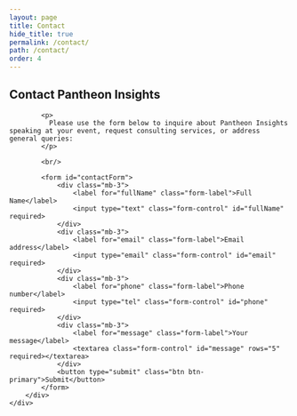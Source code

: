 ```yaml
---
layout: page
title: Contact
hide_title: true
permalink: /contact/
path: /contact/
order: 4
---
```


<div class="container mt-5">
    <div class="row justify-content-center">
        <div class="col-lg-6">
            <h2 class="mb-4">Contact Pantheon Insights</h2>

            <p>
              Please use the form below to inquire about Pantheon Insights speaking at your event, request consulting services, or address general queries: 
            </p>

            <br/>

            <form id="contactForm">
                <div class="mb-3">
                    <label for="fullName" class="form-label">Full Name</label>
                    <input type="text" class="form-control" id="fullName" required>
                </div>
                <div class="mb-3">
                    <label for="email" class="form-label">Email address</label>
                    <input type="email" class="form-control" id="email" required>
                </div>
                <div class="mb-3">
                    <label for="phone" class="form-label">Phone number</label>
                    <input type="tel" class="form-control" id="phone" required>
                </div>
                <div class="mb-3">
                    <label for="message" class="form-label">Your message</label>
                    <textarea class="form-control" id="message" rows="5" required></textarea>
                </div>
                <button type="submit" class="btn btn-primary">Submit</button>
            </form>
        </div>
    </div>
</div>

<script src="https://cdn.jsdelivr.net/npm/web3forms/dist/web3forms.js"></script>
<script>
    document.addEventListener('DOMContentLoaded', function () {
        const contactForm = document.getElementById('contactForm');

        contactForm.addEventListener('submit', function (e) {
            e.preventDefault();

            const fullName = document.getElementById('fullName').value;
            const email = document.getElementById('email').value;
            const phone = document.getElementById('phone').value;
            const message = document.getElementById('message').value;

            const formData = {
                fullName,
                email,
                phone,
                message
            };

            // Submit the form using Web3Forms
            Web3Forms.submitForm({
                formId: 'your-form-id',
                apiKey: 'your-api-key',
                data: formData,
                onSuccess: function () {
                    alert('Thank you for your message! We will get back to you soon.');
                    contactForm.reset();
                },
                onError: function () {
                    alert('An error occurred while submitting the form. Please try again later.');
                }
            });
        });
    });
</script>

